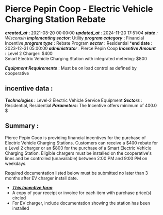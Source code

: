 # Pierce Pepin Coop - Electric Vehicle Charging Station Rebate 
 ***created_at*** : 2021-08-20 00:00:00 
 ***updated_at*** : 2024-11-20 17:51:04 
 ***state** : Wisconsin 
 **implementing sector***: Utility 
 ***program category*** : Financial Incentive 
 ***program type*** : Rebate Program 
 ***sector*** : Residential 
 ***end date** : 2023-12-31 05:00:00 
 ***administrator*** : Pierce Pepin Coop 
 ***Incentive Amount*** : Level 2 Charger: $400  
Smart Electric Vehicle Charging Station with integrated metering: $800

 
 ***Equipment Requirements*** : Must be on load control as defined by cooperative

 
 ## incentive data : 
 ***Technologies*** : Level-2 Electric Vehicle Service Equipment 
 ***Sectors*** : Residential, Residential 
 ***Parameters***: The Incentive offers minimum of 400.0 $ 
 
 ## Summary : 
 Pierce Pepin Coop is providing financial incentives for the purchase of
Electric Vehicle Charging Stations. Customers can receive a $400 rebate for a
Level 2 charger or an $800 for the purchase of a Smart Electric Vehicle
Charging Station. Eligible chargers must be installed on the cooperative's
lines and be controlled (unavailable) between 2:00 PM and 9:00 PM on weekdays.

Required documentation listed below must be submitted no later than 3 months
after EV charger install date.

  * **_[This Incentive form](https://www.piercepepin.coop/sites/default/files/2024-05/2024-06/2024%20Incentive%20Form%20--%20EV%20Chargers%20w%20cost-ZEF.pdf)_**
  * A copy of your receipt or invoice for each item with purchase price(s) circled
  * For EV charger, include documentation showing the station has been installed  

 
 